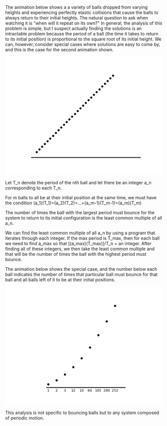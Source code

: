 
The animation below shows a a variety of balls dropped from varying heights and experiencing perfectly elastic collisions that cause the balls to always return to their initial heights. The natural question to ask when watching it is "when will it repeat on its own?" In general, the analysis of this problem is simple, but I suspect actually finding the solutions is an intractable problem because the period of a ball (the time it takes to return to its initial position) is proportional to the square root of its initial height. We can, however, consider special cases where solutions are easy to come by, and this is the case for the second animation shown.

![](Bouncers1.gif)

Let T_n denote the period of the nth ball and let there be an integer a_n corresponding to each T_n.

For m balls to all be at their initial position at the same time, we must have the condition (a_1)(T_1)=(a_2)(T_2)=...=(a_m-1)(T_m-1)=(a_m)(T_m)

The number of times the ball with the largest period must bounce for the system to return to its initial configuration is the least common multiple of all a_n.

We can find the least common multiple of all a_n by using a program that iterates through each integer. If the max period is T_max, then for each ball we need to find a_max so that [(a_max)(T_max)]/T_n = an integer. After finding all of these integers, we then take the least common multiple and that will be the number of times the ball with the highest period must bounce.

The animation below shows the special case, and the number below each ball indicates the number of times that particular ball must bounce for that ball and all balls left of it to be at their initial positions.

![](Bouncers2.gif)

This analysis is not specific to bouncing balls but to any system composed of periodic motion.
